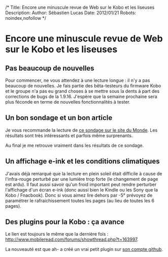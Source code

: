 /*
Title: Encore une minuscule revue de Web sur le Kobo et les liseuses
Description: 
Author: Sébastien Lucas
Date: 2012/01/21
Robots: noindex,nofollow
*/
# Encore une minuscule revue de Web sur le Kobo et les liseuses

## Pas beaucoup de nouvelles
Pour commencer, ne vous attendez à une lecture longue : il n'y a pas beaucoup de nouvelles. Je fais partie des bêta-testeurs du firmware Kobo et le groupe n'a pas eu grand choses à se mettre sous la dents à part des corrections de bugs de la 1.9.16. J'espère que la semaine prochaine sera plus féconde en terme de nouvelles fonctionnalités à tester.


## Un bon sondage et un bon article

Je vous recommande la lecture de [ce sondage sur le site du Monde](http://lafeuille.blog.lemonde.fr/2012/01/19/usages-des-liseuses-2/). Les résultats sont très intéressants et parfois même surprenants.

Au final je me retrouve vraiment dans les résultats de ce sondage.
## Un affichage e-ink et les conditions climatiques

J'avais déjà remarqué que la lecture en plein soleil était difficile à cause de l'infra-rouge perturbé par une lumière trop forte (le changement de page est ardu). Il faut aussi savoir qu'un froid important peut rendre perturber l'affichage d'un écran e-ink (donc aussi bien le Kindle ou les Sony que la Kobo / Fnacbook). Donc si vous aimez lire dehors par -5° prévoyez de paramétrer le rafraichissement toutes les pages (au lieu de toutes les 6 pages).

## Des plugins pour la Kobo : ça avance

Le lien est toujours le même que la dernière fois : http://www.mobileread.com/forums/showthread.php?t=163997.

La nouveauté est que ah- a créé un vrai petit plugin sur [son compte github](https///github.com/ah-/koboplugins).

